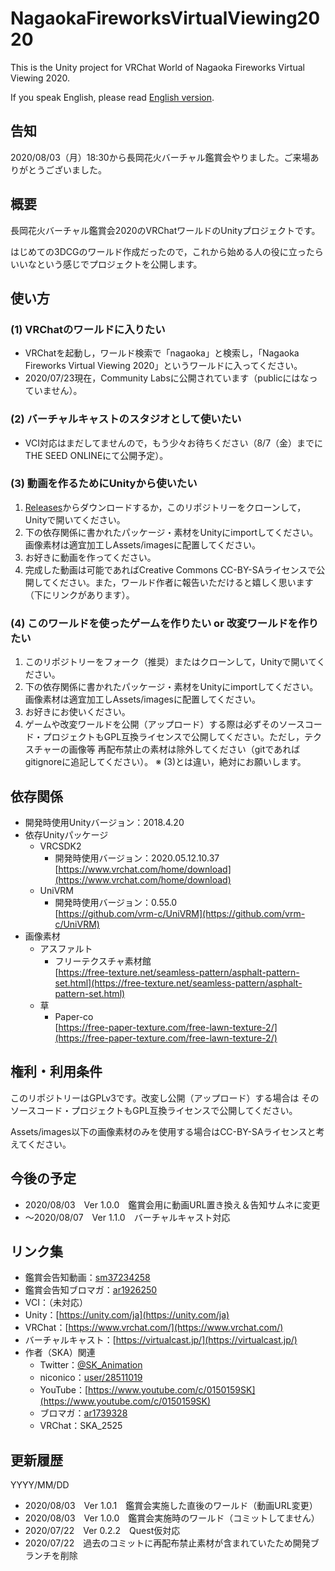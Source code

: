 # NagaokaFireworksVirtualViewing2020

This is the Unity project for VRChat World of Nagaoka Fireworks Virtual Viewing 2020.

If you speak English, please read [English version](./README.en.md).


## 告知

2020/08/03（月）18:30から長岡花火バーチャル鑑賞会やりました。ご来場ありがとうございました。


## 概要

長岡花火バーチャル鑑賞会2020のVRChatワールドのUnityプロジェクトです。

はじめての3DCGのワールド作成だったので，これから始める人の役に立ったらいいなという感じでプロジェクトを公開します。


## 使い方

### (1) VRChatのワールドに入りたい

- VRChatを起動し，ワールド検索で「nagaoka」と検索し，「Nagaoka Fireworks Virtual Viewing 2020」というワールドに入ってください。
- 2020/07/23現在，Community Labsに公開されています（publicにはなっていません）。

### (2) バーチャルキャストのスタジオとして使いたい

- VCI対応はまだしてませんので，もう少々お待ちください（8/7（金）までにTHE SEED ONLINEにて公開予定）。

### (3) 動画を作るためにUnityから使いたい

1. [Releases](https://github.com/SKAsApp/NagaokaFireworksVirtualViewing2020/releases)からダウンロードするか，このリポジトリーをクローンして，Unityで開いてください。
2. 下の依存関係に書かれたパッケージ・素材をUnityにimportしてください。画像素材は適宜加工しAssets/imagesに配置してください。
3. お好きに動画を作ってください。
4. 完成した動画は可能であればCreative Commons CC-BY-SAライセンスで公開してください。また，ワールド作者に報告いただけると嬉しく思います（下にリンクがあります）。

### (4) このワールドを使ったゲームを作りたい or 改変ワールドを作りたい

1. このリポジトリーをフォーク（推奨）またはクローンして，Unityで開いてください。
2. 下の依存関係に書かれたパッケージ・素材をUnityにimportしてください。画像素材は適宜加工しAssets/imagesに配置してください。
3. お好きにお使いください。
4. ゲームや改変ワールドを公開（アップロード）する際は必ずそのソースコード・プロジェクトもGPL互換ライセンスで公開してください。ただし，テクスチャーの画像等 再配布禁止の素材は除外してください（gitであればgitignoreに追記してください）。 ※ (3)とは違い，絶対にお願いします。


## 依存関係

- 開発時使用Unityバージョン：2018.4.20
- 依存Unityパッケージ
	- VRCSDK2
		- 開発時使用バージョン：2020.05.12.10.37  
		[https://www.vrchat.com/home/download](https://www.vrchat.com/home/download)
	- UniVRM
		- 開発時使用バージョン：0.55.0  
		[https://github.com/vrm-c/UniVRM](https://github.com/vrm-c/UniVRM)
- 画像素材
	- アスファルト
		- フリーテクスチャ素材館  
		[https://free-texture.net/seamless-pattern/asphalt-pattern-set.html](https://free-texture.net/seamless-pattern/asphalt-pattern-set.html)
	- 草
		- Paper-co  
		[https://free-paper-texture.com/free-lawn-texture-2/](https://free-paper-texture.com/free-lawn-texture-2/)


## 権利・利用条件

このリポジトリーはGPLv3です。改変し公開（アップロード）する場合は そのソースコード・プロジェクトもGPL互換ライセンスで公開してください。

Assets/images以下の画像素材のみを使用する場合はCC-BY-SAライセンスと考えてください。


## 今後の予定

- 2020/08/03　Ver 1.0.0　鑑賞会用に動画URL置き換え＆告知サムネに変更
- 〜2020/08/07　Ver 1.1.0　バーチャルキャスト対応


## リンク集

- 鑑賞会告知動画：[sm37234258](https://www.nicovideo.jp/watch/sm37234258)
- 鑑賞会告知ブロマガ：[ar1926250](https://ch.nicovideo.jp/skas-web/blomaga/ar1926250)
- VCI：（未対応）
- Unity：[https://unity.com/ja](https://unity.com/ja)
- VRChat：[https://www.vrchat.com/](https://www.vrchat.com/)
- バーチャルキャスト：[https://virtualcast.jp/](https://virtualcast.jp/)
- 作者（SKA）関連
	- Twitter：[@SK_Animation](https://twitter.com/SK_Animation)
	- niconico：[user/28511019](https://www.nicovideo.jp/user/28511019)
	- YouTube：[https://www.youtube.com/c/0150159SK](https://www.youtube.com/c/0150159SK)
	- ブロマガ：[ar1739328](https://ch.nicovideo.jp/skas-web/blomaga/ar1739328)
	- VRChat：SKA_2525


## 更新履歴

YYYY/MM/DD

- 2020/08/03　Ver 1.0.1　鑑賞会実施した直後のワールド（動画URL変更）
- 2020/08/03　Ver 1.0.0　鑑賞会実施時のワールド（コミットしてません）
- 2020/07/22　Ver 0.2.2　Quest仮対応
- 2020/07/22　過去のコミットに再配布禁止素材が含まれていたため開発ブランチを削除　

